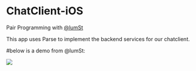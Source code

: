 # ChatClient-iOS

Pair Programming with [@lumSt](https://github.com/LumSt)

This app uses Parse to implement the backend services for our chatclient.

#below is a demo from @lumSt:

![](https://camo.githubusercontent.com/65974a5efa6159ffc8b60db41dc535d0fe52c6dc/687474703a2f2f696d6775722e636f6d2f4e6d4e725949652e676966)
